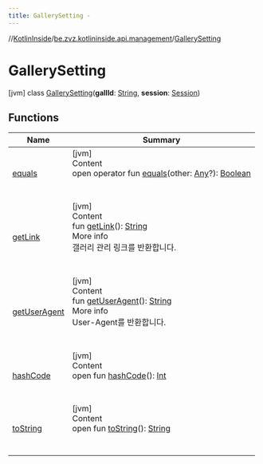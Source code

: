 ```yaml
---
title: GallerySetting -
---
```

//[KotlinInside](../../index.md)/[be.zvz.kotlininside.api.management](../index.md)/[GallerySetting](index.md)



# GallerySetting  
 [jvm] class [GallerySetting](index.md)(**gallId**: [String](https://kotlinlang.org/api/latest/jvm/stdlib/kotlin/-string/index.html), **session**: [Session](../../be.zvz.kotlininside.session/-session/index.md))   


## Functions  
  
|  Name|  Summary| 
|---|---|
| <a name="kotlin/Any/equals/#kotlin.Any?/PointingToDeclaration/"></a>[equals](../../be.zvz.kotlininside.utils/-string-util/-companion/index.md#%5Bkotlin%2FAny%2Fequals%2F%23kotlin.Any%3F%2FPointingToDeclaration%2F%5D%2FFunctions%2F49489957)| <a name="kotlin/Any/equals/#kotlin.Any?/PointingToDeclaration/"></a>[jvm]  <br>Content  <br>open operator fun [equals](../../be.zvz.kotlininside.utils/-string-util/-companion/index.md#%5Bkotlin%2FAny%2Fequals%2F%23kotlin.Any%3F%2FPointingToDeclaration%2F%5D%2FFunctions%2F49489957)(other: [Any](https://kotlinlang.org/api/latest/jvm/stdlib/kotlin/-any/index.html)?): [Boolean](https://kotlinlang.org/api/latest/jvm/stdlib/kotlin/-boolean/index.html)  <br><br><br>
| <a name="be.zvz.kotlininside.api.management/GallerySetting/getLink/#/PointingToDeclaration/"></a>[getLink](get-link.md)| <a name="be.zvz.kotlininside.api.management/GallerySetting/getLink/#/PointingToDeclaration/"></a>[jvm]  <br>Content  <br>fun [getLink](get-link.md)(): [String](https://kotlinlang.org/api/latest/jvm/stdlib/kotlin/-string/index.html)  <br>More info  <br>갤러리 관리 링크를 반환합니다.  <br><br><br>
| <a name="be.zvz.kotlininside.api.management/GallerySetting/getUserAgent/#/PointingToDeclaration/"></a>[getUserAgent](get-user-agent.md)| <a name="be.zvz.kotlininside.api.management/GallerySetting/getUserAgent/#/PointingToDeclaration/"></a>[jvm]  <br>Content  <br>fun [getUserAgent](get-user-agent.md)(): [String](https://kotlinlang.org/api/latest/jvm/stdlib/kotlin/-string/index.html)  <br>More info  <br>User-Agent를 반환합니다.  <br><br><br>
| <a name="kotlin/Any/hashCode/#/PointingToDeclaration/"></a>[hashCode](../../be.zvz.kotlininside.utils/-string-util/-companion/index.md#%5Bkotlin%2FAny%2FhashCode%2F%23%2FPointingToDeclaration%2F%5D%2FFunctions%2F49489957)| <a name="kotlin/Any/hashCode/#/PointingToDeclaration/"></a>[jvm]  <br>Content  <br>open fun [hashCode](../../be.zvz.kotlininside.utils/-string-util/-companion/index.md#%5Bkotlin%2FAny%2FhashCode%2F%23%2FPointingToDeclaration%2F%5D%2FFunctions%2F49489957)(): [Int](https://kotlinlang.org/api/latest/jvm/stdlib/kotlin/-int/index.html)  <br><br><br>
| <a name="kotlin/Any/toString/#/PointingToDeclaration/"></a>[toString](../../be.zvz.kotlininside.utils/-string-util/-companion/index.md#%5Bkotlin%2FAny%2FtoString%2F%23%2FPointingToDeclaration%2F%5D%2FFunctions%2F49489957)| <a name="kotlin/Any/toString/#/PointingToDeclaration/"></a>[jvm]  <br>Content  <br>open fun [toString](../../be.zvz.kotlininside.utils/-string-util/-companion/index.md#%5Bkotlin%2FAny%2FtoString%2F%23%2FPointingToDeclaration%2F%5D%2FFunctions%2F49489957)(): [String](https://kotlinlang.org/api/latest/jvm/stdlib/kotlin/-string/index.html)  <br><br><br>

